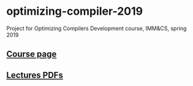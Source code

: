 # optimizing-compiler-2019
Project for Optimizing Compilers Development course, IMM&amp;CS, spring 2019

## [Course page](http://it.mmcs.sfedu.ru/wiki/%D0%A1%D1%82%D1%80%D0%B0%D0%BD%D0%B8%D1%86%D0%B0_%D0%BA%D1%83%D1%80%D1%81%D0%B0_%22%D0%9C%D0%B5%D1%82%D0%BE%D0%B4%D1%8B_%D1%81%D0%BE%D0%B7%D0%B4%D0%B0%D0%BD%D0%B8%D1%8F_%D0%BE%D0%BF%D1%82%D0%B8%D0%BC%D0%B8%D0%B7%D0%B8%D1%80%D1%83%D1%8E%D1%89%D0%B8%D1%85_%D0%BA%D0%BE%D0%BC%D0%BF%D0%B8%D0%BB%D1%8F%D1%82%D0%BE%D1%80%D0%BE%D0%B2%22, "Course page")
## [Lectures PDFs](https://drive.google.com/drive/folders/127Dj3_lesQxzR_1TgBZtKZEX8gE-nLcQ, "Lectures PDFs")
